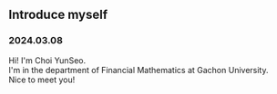## Introduce myself
### 2024.03.08
Hi! I'm Choi YunSeo.   
I'm in the department of Financial Mathematics at Gachon University.   
Nice to meet you!

